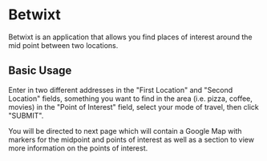 # Betwixt

Betwixt is an application that allows you find places of interest around the mid point between two locations.

## Basic Usage

Enter in two different addresses in the "First Location" and "Second Location" fields, something you want to find in the area (i.e. pizza, coffee, movies) in the "Point of Interest" field, select your mode of travel, then click "SUBMIT".

You will be directed to next page which will contain a Google Map with markers for the midpoint and points of interest as well as a section to view more information on the points of interest.
